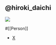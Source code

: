 ## @hiroki_daichi

![](https://pbs.twimg.com/profile_images/1513349047825874946/08JHQsNY_400x400.jpg)

#[[Person]]

- [X](https://twitter.com/hiroki_daichi)